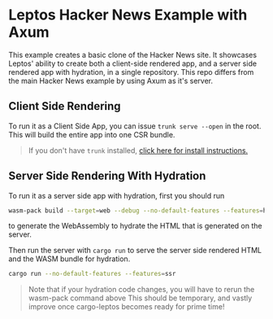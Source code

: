 # Leptos Hacker News Example with Axum

This example creates a basic clone of the Hacker News site. It showcases Leptos' ability to create both a client-side rendered app, and a server side rendered app with hydration, in a single repository. This repo differs from the main Hacker News example by using Axum as it's server.

## Client Side Rendering

To run it as a Client Side App, you can issue `trunk serve --open` in the root. This will build the entire
app into one CSR bundle.

> If you don't have `trunk` installed, [click here for install instructions.](https://trunkrs.dev/)

## Server Side Rendering With Hydration

To run it as a server side app with hydration, first you should run

```bash
wasm-pack build --target=web --debug --no-default-features --features=hydrate
```

to generate the WebAssembly to hydrate the HTML that is generated on the server.

Then run the server with `cargo run` to serve the server side rendered HTML and the WASM bundle for hydration.

```bash
cargo run --no-default-features --features=ssr
```

> Note that if your hydration code changes, you will have to rerun the wasm-pack command above
> This should be temporary, and vastly improve once cargo-leptos becomes ready for prime time!
